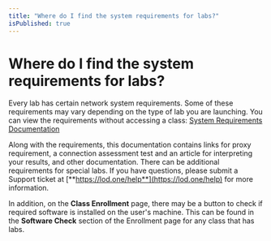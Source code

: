 ```yaml
---
title: "Where do I find the system requirements for labs?"
isPublished: true
---
```


# Where do I find the system requirements for labs?

Every lab has certain network system requirements. Some of these requirements may vary depending on the type of lab you are launching.  You can view the requirements without accessing a class: [System Requirements Documentation](/tms/connectivity-requires.md)

Along with the requirements, this documentation contains links for proxy requirement, a connection assessment test and an article for interpreting your results, and other documentation. There can be additional requirements for special labs. If you have questions, please submit a Support ticket at [**https://lod.one/help**](https://lod.one/help) for more information.

In addition, on the **Class Enrollment** page, there may be a button to check if required software is installed on the user's machine. This can be found in the **Software Check** section of the Enrollment page for any class that has labs.
